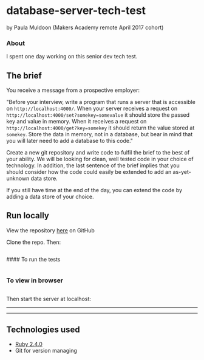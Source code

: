 # database-server-tech-test
by Paula Muldoon (Makers Academy remote April 2017 cohort)

### About

I spent one day working on this senior dev tech test.


## The brief

You receive a message from a prospective employer:

"Before your interview, write a program that runs a server that is accessible on `http://localhost:4000/`. When your server receives a request on `http://localhost:4000/set?somekey=somevalue` it should store the passed key and value in memory. When it receives a request on `http://localhost:4000/get?key=somekey` it should return the value stored at `somekey`. Store the data in memory, not in a database, but bear in mind that you will later need to add a database to this code."

Create a new git repository and write code to fulfil the brief to the best of your ability. We will be looking for clean, well tested code in your choice of technology. In addition, the last sentence of the brief implies that you should consider how the code could easily be extended to add an as-yet-unknown data store.

If you still have time at the end of the day, you can extend the code by adding a data store of your choice.

## Run locally
View the repository [here](https://github.com/pmuldoon86/database-server-tech-test) on GitHub

Clone the repo. Then:

```bash
```
#### To run the tests
```bash
```

### To view in browser
```bash
```
Then start the server at localhost:

---
---
## Technologies used

* [Ruby 2.4.0](https://www.ruby-lang.org/en/)
* Git for version managing
